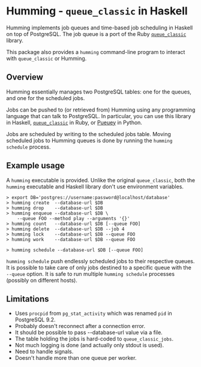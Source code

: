 # Humming - `queue_classic` in Haskell

Humming implements job queues and time-based job scheduling in Haskell on top
of PostgreSQL. The job queue is a port of the Ruby
[`queue_classic`](https://github.com/QueueClassic/queue_classic) library.

This package also provides a `humming` command-line program to interact with
`queue_classic` or Humming.

## Overview

Humming essentially manages two PostgreSQL tables: one for the queues, and one
for the scheduled jobs.

Jobs can be pushed to (or retrieved from) Humming using any programming
language that can talk to PostgreSQL. In particular, you can use this library
in Haskell, [`queue_classic`](https://github.com/QueueClassic/queue_classic) in
Ruby, or [Pueuey](https://github.com/cecton/pueuey) in Python.

Jobs are scheduled by writing to the scheduled jobs table. Moving scheduled
jobs to Humming queues is done by running the `humming schedule` process.

## Example usage

A `humming` executable is provided. Unlike the original `queue_classic`, both
the `humming` executable and Haskell library don't use environment variables.

    > export DB='postgres://username:password@localhost/database'
    > humming create  --database-url $DB
    > humming drop    --database-url $DB
    > humming enqueue --database-url $DB \
        --queue FOO --method play --arguments '{}'
    > humming count   --database-url $DB [--queue FOO]
    > humming delete  --database-url $DB --job 4
    > humming lock    --database-url $DB --queue FOO
    > humming work    --database-url $DB --queue FOO

    > humming schedule --database-url $DB [--queue FOO]

`humming schedule` push endlessly scheduled jobs to their respective queues. It
is possible to take care of only jobs destined to a specific queue with the
`--queue` option. It is safe to run multiple `humming schedule` processes
(possibly on different hosts).

## Limitations

- Uses `procpid` from `pg_stat_activity` which was renamed `pid` in PostgreSQL
  9.2.
- Probably doesn't reconnect after a connection error.
- It should be possible to pass --database-url value via a file.
- The table holding the jobs is hard-coded to `queue_classic_jobs`.
- Not much logging is done (and actually only stdout is used).
- Need to handle signals.
- Doesn't handle more than one queue per worker.
